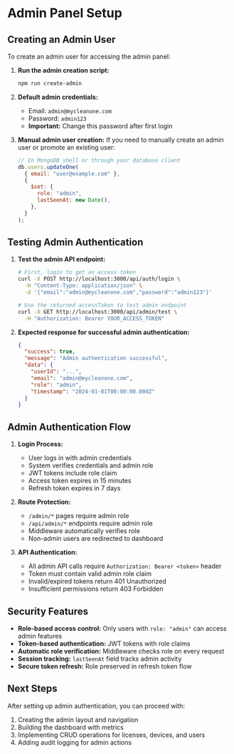 # Admin Panel Setup

## Creating an Admin User

To create an admin user for accessing the admin panel:

1. **Run the admin creation script:**

   ```bash
   npm run create-admin
   ```

2. **Default admin credentials:**
   - Email: `admin@mycleanone.com`
   - Password: `admin123`
   - **Important:** Change this password after first login

3. **Manual admin user creation:**
   If you need to manually create an admin user or promote an existing user:

   ```javascript
   // In MongoDB shell or through your database client
   db.users.updateOne(
     { email: "user@example.com" },
     {
       $set: {
         role: "admin",
         lastSeenAt: new Date(),
       },
     }
   );
   ```

## Testing Admin Authentication

1. **Test the admin API endpoint:**

   ```bash
   # First, login to get an access token
   curl -X POST http://localhost:3000/api/auth/login \
     -H "Content-Type: application/json" \
     -d '{"email":"admin@mycleanone.com","password":"admin123"}'

   # Use the returned accessToken to test admin endpoint
   curl -X GET http://localhost:3000/api/admin/test \
     -H "Authorization: Bearer YOUR_ACCESS_TOKEN"
   ```

2. **Expected response for successful admin authentication:**
   ```json
   {
     "success": true,
     "message": "Admin authentication successful",
     "data": {
       "userId": "...",
       "email": "admin@mycleanone.com",
       "role": "admin",
       "timestamp": "2024-01-01T00:00:00.000Z"
     }
   }
   ```

## Admin Authentication Flow

1. **Login Process:**
   - User logs in with admin credentials
   - System verifies credentials and admin role
   - JWT tokens include role claim
   - Access token expires in 15 minutes
   - Refresh token expires in 7 days

2. **Route Protection:**
   - `/admin/*` pages require admin role
   - `/api/admin/*` endpoints require admin role
   - Middleware automatically verifies role
   - Non-admin users are redirected to dashboard

3. **API Authentication:**
   - All admin API calls require `Authorization: Bearer <token>` header
   - Token must contain valid admin role claim
   - Invalid/expired tokens return 401 Unauthorized
   - Insufficient permissions return 403 Forbidden

## Security Features

- **Role-based access control:** Only users with `role: "admin"` can access admin features
- **Token-based authentication:** JWT tokens with role claims
- **Automatic role verification:** Middleware checks role on every request
- **Session tracking:** `lastSeenAt` field tracks admin activity
- **Secure token refresh:** Role preserved in refresh token flow

## Next Steps

After setting up admin authentication, you can proceed with:

1. Creating the admin layout and navigation
2. Building the dashboard with metrics
3. Implementing CRUD operations for licenses, devices, and users
4. Adding audit logging for admin actions
